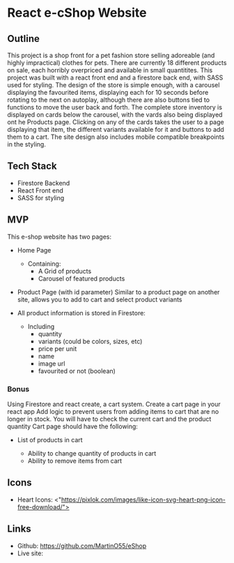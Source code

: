 # React e-cShop Website

## Outline

This project is a shop front for a pet fashion store selling adoreable (and highly impractical) clothes for pets. There are currently 18 different products on sale, each horribly overpriced and available in small quantitites. This project was built with a react front end and a firestore back end, with SASS used for styling. The design of the store is simple enough, with a carousel displaying the favourited items, displaying each for 10 seconds before rotating to the next on autoplay, although there are also buttons tied to functions to move the user back and forth. The complete store inventory is displayed on cards below the carousel, with the vards also being displayed ont he Products page. Clicking on any of the cards takes the user to a page displaying that item, the different variants available for it and buttons to add them to a cart. The site design also includes mobile compatible breakpoints in the styling.

## Tech Stack

- Firestore Backend
- React Front end
- SASS for styling

## MVP

This e-shop website has two pages:

- Home Page

  - Containing:
    - A Grid of products
    - Carousel of featured products

- Product Page (with id parameter) Similar to a product page on another site, allows you to add to cart and select product variants

- All product information is stored in Firestore:
  - Including
    - quantity
    - variants (could be colors, sizes, etc)
    - price per unit
    - name
    - image url
    - favourited or not (boolean)

### Bonus

Using Firestore and react create, a cart system. Create a cart page in your react app Add logic to prevent users from adding items to cart that are no longer in stock. You will have to check the current cart and the product quantity Cart page should have the following:

- List of products in cart

  - Ability to change quantity of products in cart
  - Ability to remove items from cart

## Icons

- Heart Icons: <"https://pixlok.com/images/like-icon-svg-heart-png-icon-free-download/">

## Links

- Github: <https://github.com/MartinO55/eShop>
- Live site:
